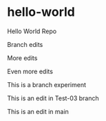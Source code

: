 # hello-world
Hello World Repo

Branch edits

More edits

Even more edits

This is a branch experiment


This is an edit in Test-03 branch

This is an edit in main
